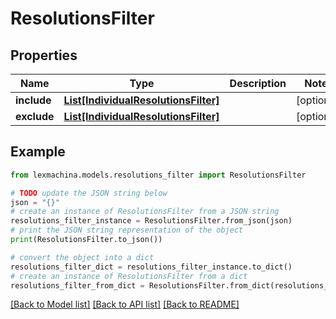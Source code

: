 # ResolutionsFilter


## Properties

Name | Type | Description | Notes
------------ | ------------- | ------------- | -------------
**include** | [**List[IndividualResolutionsFilter]**](IndividualResolutionsFilter.md) |  | [optional] 
**exclude** | [**List[IndividualResolutionsFilter]**](IndividualResolutionsFilter.md) |  | [optional] 

## Example

```python
from lexmachina.models.resolutions_filter import ResolutionsFilter

# TODO update the JSON string below
json = "{}"
# create an instance of ResolutionsFilter from a JSON string
resolutions_filter_instance = ResolutionsFilter.from_json(json)
# print the JSON string representation of the object
print(ResolutionsFilter.to_json())

# convert the object into a dict
resolutions_filter_dict = resolutions_filter_instance.to_dict()
# create an instance of ResolutionsFilter from a dict
resolutions_filter_from_dict = ResolutionsFilter.from_dict(resolutions_filter_dict)
```
[[Back to Model list]](../README.md#documentation-for-models) [[Back to API list]](../README.md#documentation-for-api-endpoints) [[Back to README]](../README.md)


